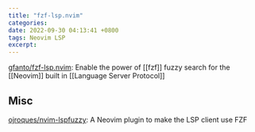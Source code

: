 ```yaml
---
title: "fzf-lsp.nvim"
categories: 
date: 2022-09-30 04:13:41 +0800
tags: Neovim LSP
excerpt: 
---
```



[gfanto/fzf-lsp.nvim](https://github.com/gfanto/fzf-lsp.nvim): Enable the power of [[fzf]] fuzzy search for the [[Neovim]] built in [[Language Server Protocol]]


## Misc

[ojroques/nvim-lspfuzzy](https://github.com/ojroques/nvim-lspfuzzy): A Neovim plugin to make the LSP client use FZF







